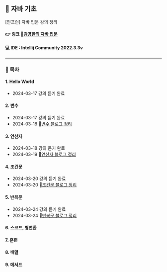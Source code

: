 ## 📝 자바 기초
[인프런] 자바 입문 강의 정리

#### 👉 링크 🔗[김영한의 자바 입문](https://www.inflearn.com/course/%EA%B9%80%EC%98%81%ED%95%9C%EC%9D%98-%EC%9E%90%EB%B0%94-%EC%9E%85%EB%AC%B8/dashboard)

#### 💻 IDE : Intellij Community 2022.3.3v 

***

### 📂 목차
#### 1. Hello World
- 2024-03-17 강의 듣기 완료
#### 2. 변수 
- 2024-03-17 강의 듣기 완료
- 2024-03-18 🔗[변수 블로그 정리](https://dev-cloud.tistory.com/247)
#### 3. 연산자
- 2024-03-18 강의 듣기 완료
- 2024-03-19 🔗[연산자 블로그 정리](https://dev-cloud.tistory.com/250)
#### 4. 조건문
- 2024-03-20 강의 듣기 완료
- 2024-03-20 🔗[조건문 블로그 정리](https://dev-cloud.tistory.com/253)
#### 5. 반복문
- 2024-03-24 강의 듣기 완료
- 2024-03-24 🔗[반복문 블로그 정리](https://dev-cloud.tistory.com/255)
#### 6. 스코프, 형변환
#### 7. 훈련
#### 8. 배열
#### 9. 메서드
